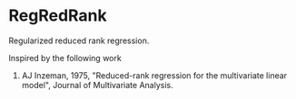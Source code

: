 # RegRedRank
Regularized reduced rank regression.

Inspired by the following work

1. AJ Inzeman, 1975, "Reduced-rank regression for the multivariate linear model", Journal of Multivariate Analysis.
